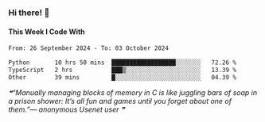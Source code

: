 ### Hi there! 👋

#### This Week I Code With
<!--START_SECTION:waka-->

```txt
From: 26 September 2024 - To: 03 October 2024

Python       10 hrs 50 mins  ██████████████████░░░░░░░   72.26 %
TypeScript   2 hrs           ███▒░░░░░░░░░░░░░░░░░░░░░   13.39 %
Other        39 mins         █░░░░░░░░░░░░░░░░░░░░░░░░   04.39 %
```

<!--END_SECTION:waka-->

<!--STARTS_HERE_QUOTE_README-->
<i>❝“Manually managing blocks of memory in C is like juggling bars of soap in a prison shower: It’s all fun and games until you forget about one of them.”— anonymous Usenet user   ❞</i>
<!--ENDS_HERE_QUOTE_README-->
